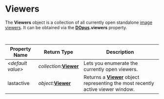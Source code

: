 # Viewers

The **Viewers** object is a collection of all currently open standalone [image viewers](/Manual/additional_functionality/viewing_images/RAEDME.md). It can be obtained via the **[DOpus](dopus.md).viewers** property.

  

| Property Name | Return Type | Description |
| --- | --- | --- |
| *\<default value\>* | *collection:***[Viewer](viewer.md)** | Lets you enumerate the currently open viewers. |
| lastactive | *object:***[Viewer](viewer.md)** | Returns a **[Viewer](viewer.md)** object representing the most recently active viewer window. |

